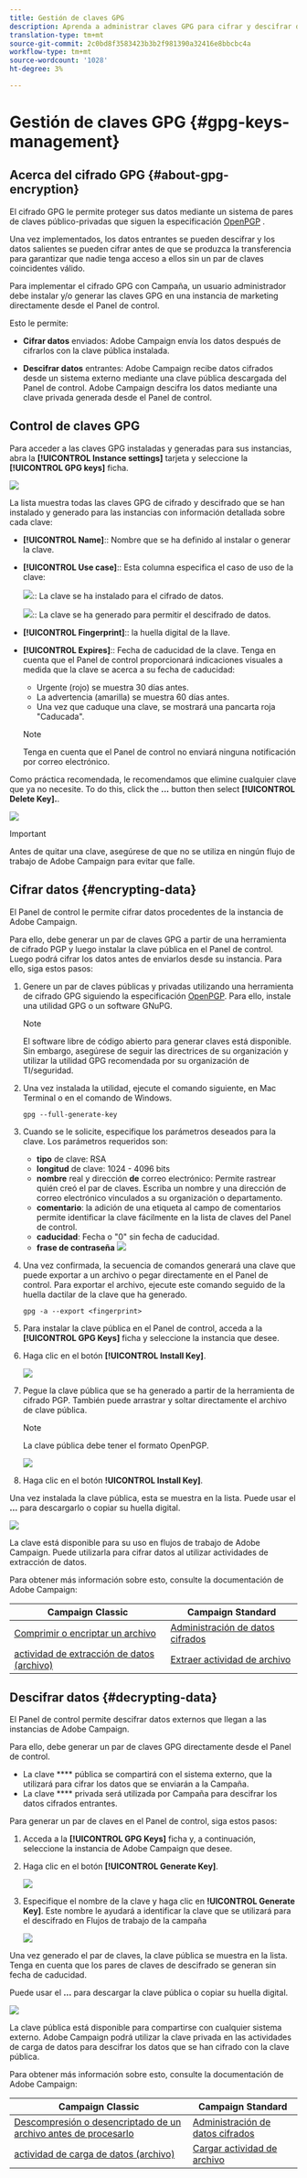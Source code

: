 ```yaml
---
title: Gestión de claves GPG
description: Aprenda a administrar claves GPG para cifrar y descifrar datos dentro de Adobe Campaign.
translation-type: tm+mt
source-git-commit: 2c0bd8f3583423b3b2f981390a32416e8bbcbc4a
workflow-type: tm+mt
source-wordcount: '1028'
ht-degree: 3%

---
```



# Gestión de claves GPG {#gpg-keys-management}

## Acerca del cifrado GPG {#about-gpg-encryption}

El cifrado GPG le permite proteger sus datos mediante un sistema de pares de claves público-privadas que siguen la especificación [OpenPGP](https://www.openpgp.org/about/standard/) .

Una vez implementados, los datos entrantes se pueden descifrar y los datos salientes se pueden cifrar antes de que se produzca la transferencia para garantizar que nadie tenga acceso a ellos sin un par de claves coincidentes válido.

Para implementar el cifrado GPG con Campaña, un usuario administrador debe instalar y/o generar las claves GPG en una instancia de marketing directamente desde el Panel de control.

Esto le permite:

* **Cifrar datos** enviados: Adobe Campaign envía los datos después de cifrarlos con la clave pública instalada.

* **Descifrar datos** entrantes: Adobe Campaign recibe datos cifrados desde un sistema externo mediante una clave pública descargada del Panel de control. Adobe Campaign descifra los datos mediante una clave privada generada desde el Panel de control.

## Control de claves GPG

Para acceder a las claves GPG instaladas y generadas para sus instancias, abra la **[!UICONTROL Instance settings]** tarjeta y seleccione la **[!UICONTROL GPG keys]** ficha.

![](assets/gpg_list.png)

La lista muestra todas las claves GPG de cifrado y descifrado que se han instalado y generado para las instancias con información detallada sobre cada clave:

* **[!UICONTROL Name]**:: Nombre que se ha definido al instalar o generar la clave.
* **[!UICONTROL Use case]**:: Esta columna especifica el caso de uso de la clave:

   ![](assets/gpg_icon_encrypt.png):: La clave se ha instalado para el cifrado de datos.

   ![](assets/gpg_icon_decrypt.png):: La clave se ha generado para permitir el descifrado de datos.

* **[!UICONTROL Fingerprint]**:: la huella digital de la llave.
* **[!UICONTROL Expires]**:: Fecha de caducidad de la clave. Tenga en cuenta que el Panel de control proporcionará indicaciones visuales a medida que la clave se acerca a su fecha de caducidad:

   * Urgente (rojo) se muestra 30 días antes.
   * La advertencia (amarilla) se muestra 60 días antes.
   * Una vez que caduque una clave, se mostrará una pancarta roja &quot;Caducada&quot;.
   >[!NOTE]
   >
   >Tenga en cuenta que el Panel de control no enviará ninguna notificación por correo electrónico.

Como práctica recomendada, le recomendamos que elimine cualquier clave que ya no necesite. To do this, click the **...** button then select **[!UICONTROL Delete Key].**.

![](assets/gpg_delete.png)

>[!IMPORTANT]
>
>Antes de quitar una clave, asegúrese de que no se utiliza en ningún flujo de trabajo de Adobe Campaign para evitar que falle.

## Cifrar datos {#encrypting-data}

El Panel de control le permite cifrar datos procedentes de la instancia de Adobe Campaign.

Para ello, debe generar un par de claves GPG a partir de una herramienta de cifrado PGP y luego instalar la clave pública en el Panel de control. Luego podrá cifrar los datos antes de enviarlos desde su instancia. Para ello, siga estos pasos:

1. Genere un par de claves públicas y privadas utilizando una herramienta de cifrado GPG siguiendo la especificación [OpenPGP](https://www.openpgp.org/about/standard/). Para ello, instale una utilidad GPG o un software GNuPG.

   >[!NOTE]
   >
   >El software libre de código abierto para generar claves está disponible. Sin embargo, asegúrese de seguir las directrices de su organización y utilizar la utilidad GPG recomendada por su organización de TI/seguridad.

1. Una vez instalada la utilidad, ejecute el comando siguiente, en Mac Terminal o en el comando de Windows.

   `gpg --full-generate-key`

1. Cuando se le solicite, especifique los parámetros deseados para la clave. Los parámetros requeridos son:

   * **tipo** de clave: RSA
   * **longitud** de clave: 1024 - 4096 bits
   * **nombre** real y dirección **de** correo electrónico: Permite rastrear quién creó el par de claves. Escriba un nombre y una dirección de correo electrónico vinculados a su organización o departamento.
   * **comentario**: la adición de una etiqueta al campo de comentarios permite identificar la clave fácilmente en la lista de claves del Panel de control.
   * **caducidad**: Fecha o &quot;0&quot; sin fecha de caducidad.
   * **frase de contraseña**
   ![](assets/gpg_command.png)

1. Una vez confirmada, la secuencia de comandos generará una clave que puede exportar a un archivo o pegar directamente en el Panel de control. Para exportar el archivo, ejecute este comando seguido de la huella dactilar de la clave que ha generado.

   `gpg -a --export <fingerprint>`

1. Para instalar la clave pública en el Panel de control, acceda a la **[!UICONTROL GPG Keys]** ficha y seleccione la instancia que desee.

1. Haga clic en el botón **[!UICONTROL Install Key]**.

   ![](assets/gpg_install_button.png)

1. Pegue la clave pública que se ha generado a partir de la herramienta de cifrado PGP. También puede arrastrar y soltar directamente el archivo de clave pública.

   >[!NOTE]
   >
   >La clave pública debe tener el formato OpenPGP.

   ![](assets/gpg_install_paste.png)

1. Haga clic en el botón **!UICONTROL Install Key]**.

Una vez instalada la clave pública, esta se muestra en la lista. Puede usar el **...** para descargarlo o copiar su huella digital.

![](assets/gpg_install_download.png)

La clave está disponible para su uso en flujos de trabajo de Adobe Campaign. Puede utilizarla para cifrar datos al utilizar actividades de extracción de datos.

Para obtener más información sobre esto, consulte la documentación de Adobe Campaign:

| Campaign Classic | Campaign Standard |
---------|----------
| [Comprimir o encriptar un archivo](https://docs.adobe.com/content/help/en/campaign-classic/using/automating-with-workflows/general-operation/how-to-use-workflow-data.html#zipping-or-encrypting-a-file) | [Administración de datos cifrados](https://docs.adobe.com/content/help/en/campaign-standard/using/managing-processes-and-data/workflow-general-operation/importing-data.html#managing-encrypted-data) |
| [actividad de extracción de datos (archivo)](https://docs.adobe.com/content/help/en/campaign-classic/using/automating-with-workflows/action-activities/extraction--file-.html) | [Extraer actividad de archivo](https://docs.adobe.com/content/help/en/campaign-standard/using/managing-processes-and-data/data-management-activities/extract-file.html) |

## Descifrar datos {#decrypting-data}

El Panel de control permite descifrar datos externos que llegan a las instancias de Adobe Campaign.

Para ello, debe generar un par de claves GPG directamente desde el Panel de control.

* La clave **** pública se compartirá con el sistema externo, que la utilizará para cifrar los datos que se enviarán a la Campaña.
* La clave **** privada será utilizada por Campaña para descifrar los datos cifrados entrantes.

Para generar un par de claves en el Panel de control, siga estos pasos:

1. Acceda a la **[!UICONTROL GPG Keys]** ficha y, a continuación, seleccione la instancia de Adobe Campaign que desee.

1. Haga clic en el botón **[!UICONTROL Generate Key]**.

   ![](assets/gpg_generate.png)

1. Especifique el nombre de la clave y haga clic en **!UICONTROL Generate Key]**. Este nombre le ayudará a identificar la clave que se utilizará para el descifrado en Flujos de trabajo de la campaña

   ![](assets/gpg_generate_name.png)

Una vez generado el par de claves, la clave pública se muestra en la lista. Tenga en cuenta que los pares de claves de descifrado se generan sin fecha de caducidad.

Puede usar el **...** para descargar la clave pública o copiar su huella digital.

![](assets/gpg_generate_list.png)

La clave pública está disponible para compartirse con cualquier sistema externo. Adobe Campaign podrá utilizar la clave privada en las actividades de carga de datos para descifrar los datos que se han cifrado con la clave pública.

Para obtener más información sobre esto, consulte la documentación de Adobe Campaign:

| Campaign Classic | Campaign Standard |
---------|----------
| [Descompresión o desencriptado de un archivo antes de procesarlo](https://docs.adobe.com/content/help/en/campaign-classic/using/automating-with-workflows/general-operation/importing-data.html#unzipping-or-decrypting-a-file-before-processing) | [Administración de datos cifrados](https://docs.adobe.com/content/help/en/campaign-standard/using/managing-processes-and-data/workflow-general-operation/importing-data.html#managing-encrypted-data) |
| [actividad de carga de datos (archivo)](https://docs.adobe.com/content/help/en/campaign-classic/using/automating-with-workflows/action-activities/data-loading--file-.html) | [Cargar actividad de archivo](https://docs.adobe.com/content/help/en/campaign-standard/using/managing-processes-and-data/data-management-activities/load-file.html) |

